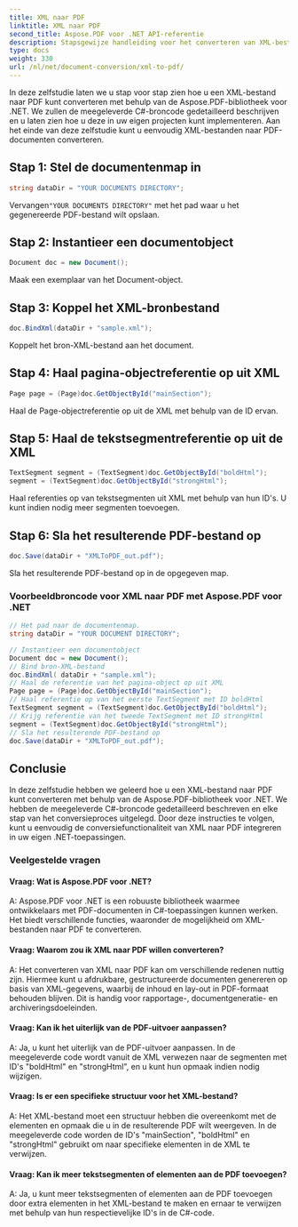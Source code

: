 ```yaml
---
title: XML naar PDF
linktitle: XML naar PDF
second_title: Aspose.PDF voor .NET API-referentie
description: Stapsgewijze handleiding voor het converteren van XML-bestanden naar PDF met Aspose.PDF voor .NET.
type: docs
weight: 330
url: /nl/net/document-conversion/xml-to-pdf/
---
```

In deze zelfstudie laten we u stap voor stap zien hoe u een XML-bestand naar PDF kunt converteren met behulp van de Aspose.PDF-bibliotheek voor .NET. We zullen de meegeleverde C#-broncode gedetailleerd beschrijven en u laten zien hoe u deze in uw eigen projecten kunt implementeren. Aan het einde van deze zelfstudie kunt u eenvoudig XML-bestanden naar PDF-documenten converteren.

## Stap 1: Stel de documentenmap in
```csharp
string dataDir = "YOUR DOCUMENTS DIRECTORY";
```
 Vervangen`"YOUR DOCUMENTS DIRECTORY"` met het pad waar u het gegenereerde PDF-bestand wilt opslaan.

## Stap 2: Instantieer een documentobject
```csharp
Document doc = new Document();
```
Maak een exemplaar van het Document-object.

## Stap 3: Koppel het XML-bronbestand
```csharp
doc.BindXml(dataDir + "sample.xml");
```
Koppelt het bron-XML-bestand aan het document.

## Stap 4: Haal pagina-objectreferentie op uit XML
```csharp
Page page = (Page)doc.GetObjectById("mainSection");
```
Haal de Page-objectreferentie op uit de XML met behulp van de ID ervan.

## Stap 5: Haal de tekstsegmentreferentie op uit de XML
```csharp
TextSegment segment = (TextSegment)doc.GetObjectById("boldHtml");
segment = (TextSegment)doc.GetObjectById("strongHtml");
```
Haal referenties op van tekstsegmenten uit XML met behulp van hun ID's. U kunt indien nodig meer segmenten toevoegen.

## Stap 6: Sla het resulterende PDF-bestand op
```csharp
doc.Save(dataDir + "XMLToPDF_out.pdf");
```
Sla het resulterende PDF-bestand op in de opgegeven map.

### Voorbeeldbroncode voor XML naar PDF met Aspose.PDF voor .NET

```csharp
// Het pad naar de documentenmap.
string dataDir = "YOUR DOCUMENT DIRECTORY";

// Instantieer een documentobject
Document doc = new Document();
// Bind bron-XML-bestand
doc.BindXml( dataDir + "sample.xml");
// Haal de referentie van het pagina-object op uit XML
Page page = (Page)doc.GetObjectById("mainSection");
// Haal referentie op van het eerste TextSegment met ID boldHtml
TextSegment segment = (TextSegment)doc.GetObjectById("boldHtml");
// Krijg referentie van het tweede TextSegment met ID strongHtml
segment = (TextSegment)doc.GetObjectById("strongHtml");
// Sla het resulterende PDF-bestand op
doc.Save(dataDir + "XMLToPDF_out.pdf");
```

## Conclusie
In deze zelfstudie hebben we geleerd hoe u een XML-bestand naar PDF kunt converteren met behulp van de Aspose.PDF-bibliotheek voor .NET. We hebben de meegeleverde C#-broncode gedetailleerd beschreven en elke stap van het conversieproces uitgelegd. Door deze instructies te volgen, kunt u eenvoudig de conversiefunctionaliteit van XML naar PDF integreren in uw eigen .NET-toepassingen.

### Veelgestelde vragen

#### Vraag: Wat is Aspose.PDF voor .NET?

A: Aspose.PDF voor .NET is een robuuste bibliotheek waarmee ontwikkelaars met PDF-documenten in C#-toepassingen kunnen werken. Het biedt verschillende functies, waaronder de mogelijkheid om XML-bestanden naar PDF te converteren.

#### Vraag: Waarom zou ik XML naar PDF willen converteren?

A: Het converteren van XML naar PDF kan om verschillende redenen nuttig zijn. Hiermee kunt u afdrukbare, gestructureerde documenten genereren op basis van XML-gegevens, waarbij de inhoud en lay-out in PDF-formaat behouden blijven. Dit is handig voor rapportage-, documentgeneratie- en archiveringsdoeleinden.

#### Vraag: Kan ik het uiterlijk van de PDF-uitvoer aanpassen?

A: Ja, u kunt het uiterlijk van de PDF-uitvoer aanpassen. In de meegeleverde code wordt vanuit de XML verwezen naar de segmenten met ID's "boldHtml" en "strongHtml", en u kunt hun opmaak indien nodig wijzigen.

#### Vraag: Is er een specifieke structuur voor het XML-bestand?

A: Het XML-bestand moet een structuur hebben die overeenkomt met de elementen en opmaak die u in de resulterende PDF wilt weergeven. In de meegeleverde code worden de ID's "mainSection", "boldHtml" en "strongHtml" gebruikt om naar specifieke elementen in de XML te verwijzen.

#### Vraag: Kan ik meer tekstsegmenten of elementen aan de PDF toevoegen?

A: Ja, u kunt meer tekstsegmenten of elementen aan de PDF toevoegen door extra elementen in het XML-bestand te maken en ernaar te verwijzen met behulp van hun respectievelijke ID's in de C#-code.